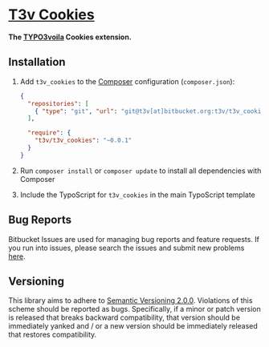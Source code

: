 [T3v Cookies]
=============

**The [TYPO3voila] Cookies extension.**

Installation
------------

1. Add `t3v_cookies` to the [Composer] configuration (`composer.json`):

    ```json
    {
      "repositories": [
        { "type": "git", "url": "git@t3v[at]bitbucket.org:t3v/t3v_cookies.git" }
      ],

      "require": {
        "t3v/t3v_cookies": "~0.0.1"
      }
    }
    ```

2. Run `composer install` or `composer update` to install all dependencies with Composer

3. Include the TypoScript for `t3v_cookies` in the main TypoScript template

Bug Reports
-----------

Bitbucket Issues are used for managing bug reports and feature requests. If you run into issues, please search the issues
and submit new problems [here].

Versioning
----------

This library aims to adhere to [Semantic Versioning 2.0.0]. Violations of this scheme should be reported as bugs.
Specifically, if a minor or patch version is released that breaks backward compatibility, that version should be
immediately yanked and / or a new version should be immediately released that restores compatibility.

[Composer]: https://getcomposer.org "Dependency Manager for PHP"
[here]: https://bitbucket.org/t3v/t3v_cookies/issues "Bitbucket Issue Tracker"
[Semantic Versioning 2.0.0]: http://semver.org "Semantic Versioning 2.0.0"
[T3v Cookies]: https://bitbucket.org/t3v/t3v_cookies "The TYPO3voila Cookies extension."
[TYPO3voila]: https://bitbucket.org/t3v "“UH LÁLÁ, TYPO3!”"